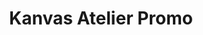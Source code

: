 ---
layout: post
title: Kanvas Atelier Promo
summary: Ontdek hier hoe KANVAS ATELIER Deinze verovert! 
featured-img: promo
---
